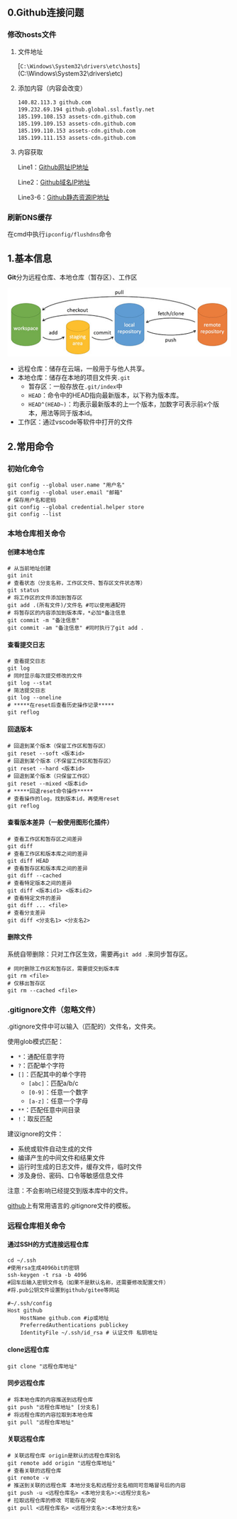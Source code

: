 ## 0.Github连接问题

### 修改hosts文件

1. 文件地址

   [`C:\Windows\System32\drivers\etc\hosts`](C:\Windows\System32\drivers\etc\)

2. 添加内容（内容会改变）

   ```
   140.82.113.3 github.com
   199.232.69.194 github.global.ssl.fastly.net
   185.199.108.153 assets-cdn.github.com
   185.199.109.153 assets-cdn.github.com
   185.199.110.153 assets-cdn.github.com
   185.199.111.153 assets-cdn.github.com
   ```

3. 内容获取

   Line1：[Github网址IP地址](https://github.com.ipaddress.com/)

   Line2：[Github域名IP地址](https://fastly.net.ipaddress.com/github.global.ssl.fastly.net)

   Line3-6：[Github静态资源IP地址](https://github.com.ipaddress.com/assets-cdn.github.com)

### 刷新DNS缓存

在cmd中执行`ipconfig/flushdns`命令

## 1.基本信息

**Git**分为远程仓库、本地仓库（暂存区）、工作区

![img](Git.assets/git-command.jpg)

- 远程仓库：储存在云端，一般用于与他人共享。
- 本地仓库：储存在本地的项目文件夹`.git`
  - 暂存区：一般存放在`.git/index`中
  - `HEAD`：命令中的HEAD指向最新版本，以下称为版本库。
  - `HEAD^(HEAD~)`：均表示最新版本的上一个版本，加数字可表示前x个版本，用法等同于版本id。
- 工作区：通过vscode等软件中打开的文件

## 2.常用命令

### 初始化命令

```shell
git config --global user.name "用户名"
git config --global user.email "邮箱"
# 保存用户名和密码
git config --global credential.helper store
git config --list
```

### 本地仓库相关命令

#### 创建本地仓库

```shell
# 从当前地址创建
git init
# 查看状态（分支名称，工作区文件、暂存区文件状态等）
git status
# 将工作区的文件添加到暂存区
git add .(所有文件)/文件名 #可以使用通配符
# 将暂存区的内容添加到版本库，*必加*备注信息
git commit -m "备注信息"
git commit -am "备注信息" #同时执行了git add .
```

#### 查看提交日志

```shell
# 查看提交日志
git log
# 同时显示每次提交修改的文件
git log --stat
# 简洁提交日志
git log --oneline
# *****在reset后查看历史操作记录*****
git reflog
```

#### 回退版本

```shell
# 回退到某个版本（保留工作区和暂存区）
git reset --soft <版本id>
# 回退到某个版本（不保留工作区和暂存区）
git reset --hard <版本id>
# 回退到某个版本（只保留工作区）
git reset --mixed <版本id>
# *****回退reset命令操作*****
# 查看操作的log，找到版本id，再使用reset
git reflog
```

#### 查看版本差异（一般使用图形化插件）

```shell
# 查看工作区和暂存区之间差异
git diff
# 查看工作区和版本库之间的差异
git diff HEAD
# 查看暂存区和版本库之间的差异
git diff --cached
# 查看特定版本之间的差异
git diff <版本id1> <版本id2>
# 查看特定文件的差异
git diff ... <file>
# 查看分支差异
git diff <分支名1> <分支名2>
```

#### 删除文件

系统自带删除：只对工作区生效，需要再`git add .`来同步暂存区。

```shell
# 同时删除工作区和暂存区，需要提交到版本库
git rm <file>
# 仅移出暂存区
git rm --cached <file>
```

### .gitignore文件（忽略文件）

.gitignore文件中可以输入（匹配的）文件名，文件夹。

使用glob模式匹配：

- `*`：通配任意字符
- `?`：匹配单个字符
- `[]`：匹配其中的单个字符
  - `[abc]`：匹配a/b/c
  - `[0-9]`：任意一个数字
  - `[a-z]`：任意一个字母
- `**`：匹配任意中间目录
- `!`：取反匹配

建议ignore的文件：

- 系统或软件自动生成的文件
- 编译产生的中间文件和结果文件
- 运行时生成的日志文件，缓存文件，临时文件
- 涉及身份、密码、口令等敏感信息文件

注意：不会影响已经提交到版本库中的文件。

[github](https://github.com/github/gitignore)上有常用语言的.gitignore文件的模板。

### 远程仓库相关命令

#### 通过SSH的方式连接远程仓库

```shell
cd ~/.ssh
#使用rsa生成4096bit的密钥
ssh-keygen -t rsa -b 4096
#回车后输入密钥文件名（如果不是默认名称，还需要修改配置文件）
#将.pub公钥文件设置到github/gitee等网站
```

```shell
#~/.ssh/config
Host github
	HostName github.com #ip或地址
    PreferredAuthentications publickey
    IdentityFile ~/.ssh/id_rsa # 认证文件 私钥地址
```

#### clone远程仓库

```shell
git clone "远程仓库地址"
```

#### 同步远程仓库

```shell
# 将本地仓库的内容推送到远程仓库
git push "远程仓库地址" [分支名]
# 将远程仓库的内容拉取到本地仓库
git pull "远程仓库地址"
```

#### 关联远程仓库

```shell
# 关联远程仓库 origin是默认的远程仓库别名
git remote add origin "远程仓库地址"
# 查看关联的远程仓库
git remote -v
# 推送到关联的远程仓库 本地分支名和远程分支名相同可忽略冒号后的内容
git push -u <远程仓库名> <本地分支名>:<远程分支名>
# 拉取远程仓库的修改 可能存在冲突
git pull <远程仓库名> <远程分支名>:<本地分支名>
```

